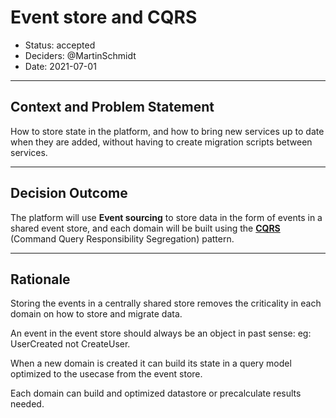 # Event store and CQRS

* Status: accepted
* Deciders: @MartinSchmidt
* Date: 2021-07-01

---

## Context and Problem Statement

How to store state in the platform, and how to bring new services up to date
when they are added, without having to create migration scripts between services.

---

## Decision Outcome

The platform will use **Event sourcing** to store data in the form of events in a shared
event store, and each domain will be built using the [**CQRS**](https://martinfowler.com/bliki/CQRS.html) (Command Query Responsibility Segregation) pattern.

---

## Rationale

Storing the events in a centrally shared store removes the criticality in each domain
on how to store and migrate data.

An event in the event store should always be an object in past sense: eg:
UserCreated not CreateUser.

When a new domain is created it can build its state in a query model optimized to
the usecase from the event store.

Each domain can build and optimized datastore or precalculate results needed.
